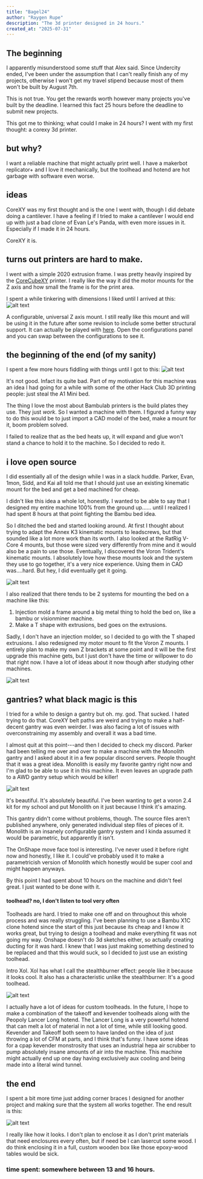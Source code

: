 ```yaml
---
title: "Bagel24"
author: "Raygen Rupe"
description: "The 3d printer designed in 24 hours."
created_at: "2025-07-31"
---
```


## The beginning

I apparently misunderstood some stuff that Alex said. Since Undercity ended, I've been under the assumption that I can't really finish any of my projects, otherwise I won't get my travel stipend because most of them won't be built by August 7th.

This is not true. You get the rewards worth however many projects you've built by the deadline. I learned this fact 25 hours before the deadline to submit new projects.

This got me to thinking; what could I make in 24 hours? I went with my first thought: a corexy 3d printer.

## but why?

I want a reliable machine that might actually print well. I have a makerbot replicator+ and I love it mechanically, but the toolhead and hotend are hot garbage with software even worse.

## ideas

CoreXY was my first thought and is the one I went with, though I did debate doing a cantilever. I have a feeling if I tried to make a cantilever I would end up with just a bad clone of Evan Le's Panda, with even more issues in it. Especially if I made it in 24 hours.

CoreXY it is.

## turns out printers are hard to make.

I went with a simple 2020 extrusion frame. I was pretty heavily inspired by the [CoreCubeXY](https://github.com/timwieder1509/CoreCubeXY/tree/main) printer. I really like the way it did the motor mounts for the Z axis and how small the frame is for the print area.

I spent a while tinkering with dimensions I liked until I arrived at this:
![alt text](first-z-mount.png)

A configurable, universal Z axis mount. I still really like this mount and will be using it in the future after some revision to include some better structural support.
It can actually be played with [here](https://cad.onshape.com/documents/a25eb3393e530945c6474152/v/4382de752dc8200055f98b9c/e/8e87c3cf104fce85c0c0c45a). Open the configurations panel and you can swap between the configurations to see it.

## the beginning of the end (of my sanity)

I spent a few more hours fiddling with things until I got to this:
![alt text](the-first-bad-one.png)

It's not good. Infact its quite bad. Part of my motivation for this machine was an idea I had going for a while with some of the other Hack Club 3D printing people: just steal the A1 Mini bed.

The thing I love the most about Bambulab printers is the build plates they use. They just _work_. So I wanted a machine with them. I figured a funny way to do this would be to just import a CAD model of the bed, make a mount for it, boom problem solved.

I failed to realize that as the bed heats up, it will expand and glue won't stand a chance to hold it to the machine. So I decided to redo it.

## i love open source

I did essentially all of the design while I was in a slack huddle. Parker, Evan, 1mon, Sidd, and Kai all told me that I should just use an existing kinematic mount for the bed and get a bed machined for cheap.

I didn't like this idea a whole lot, honestly. I wanted to be able to say that I designed my entire machine 100% from the ground up...... until I realized I had spent 8 hours at that point fighting the Bambu bed idea.

So I ditched the bed and started looking around. At first I thought about trying to adapt the Annex K3 kinematic mounts to leadscrews, but that sounded like a lot more work than its worth. I also looked at the RatRig V-Core 4 mounts, but those were sized very differently from mine and it would also be a pain to use those. Eventually, I discovered the Voron Trident's kinematic mounts. I absolutely love how these mounts look and the system they use to go together, it's a very nice experience. Using them in CAD was....hard. But hey, I did eventually get it going.

![alt text](bed-mount.png)

I also realized that there tends to be 2 systems for mounting the bed on a machine like this:

1. Injection mold a frame around a big metal thing to hold the bed on, like a bambu or visionminer machine.
2. Make a T shape with extrusions, bed goes on the extrusions.

Sadly, I don't have an injection molder, so I decided to go with the T shaped extrusions. I also redesigned my motor mount to fit the Voron Z mounts. I entirely plan to make my own Z brackets at some point and it will be the first upgrade this machine gets, but I just don't have the time or willpower to do that right now. I have a lot of ideas about it now though after studying other machines.

![alt text](z-gantry.png)

## gantries? what black magic is this

I tried for a while to design a gantry but oh. my. god. That sucked. I hated trying to do that. CoreXY belt paths are weird and trying to make a half-decent gantry was even weirder. I was also facing a lot of issues with overconstraining my assembly and overall it was a bad time.

I almost quit at this point---and then I decided to check my discord. Parker had been telling me over and over to make a machine with the Monolith gantry and I asked about it in a few popular discord servers. People thought that it was a great idea. Monolith is easily my favorite gantry right now and I'm glad to be able to use it in this machine. It even leaves an upgrade path to a AWD gantry setup which would be killer!

![alt text](monolith.png)

It's beautiful. It's absolutely beautiful. I've been wanting to get a voron 2.4 kit for my school and put Monolith on it just because I think it's amazing.

This gantry didn't come without problems, though. The source files aren't published anywhere, only generated individual step files of pieces of it. Monolith is an insanely configurable gantry system and I kinda assumed it would be parametric, but apparently it isn't.

The OnShape move face tool is interesting. I've never used it before right now and honestly, I like it. I could've probably used it to make a parametricish version of Monolith which honestly would be super cool and might happen anyways.

By this point I had spent about 10 hours on the machine and didn't feel great. I just wanted to be done with it.

#### toolhead? no, I don't listen to tool very often

Toolheads are hard. I tried to make one off and on throughout this whole process and was really struggling. I've been planning to use a Bambu X1C clone hotend since the start of this just because its cheap and I know it works great, but trying to design a toolhead and make everything fit was not going my way. Onshape doesn't do 3d sketches either, so actually creating ducting for it was hard. I knew that I was just making something destined to be replaced and that this would suck, so I decided to just use an existing toolhead.

Intro Xol. Xol has what I call the stealthburner effect: people like it because it looks cool. It also has a characteristic unlike the stealthburner: It's a good toolhead.

![alt text](xol.png)

I actually have a lot of ideas for custom toolheads. In the future, I hope to make a combination of the takeoff and kevender toolheads along with the Peopoly Lancer Long hotend. The Lancer Long is a very powerful hotend that can melt a lot of material in not a lot of time, while still looking good. Kevender and Takeoff both seem to have landed on the idea of just throwing a lot of CFM at parts, and I think that's funny. I have some ideas for a cpap kevender monstrosity that uses an industrial hepa air scrubber to pump absolutely insane amounts of air into the machine. This machine might actually end up one day having exclusively aux cooling and being made into a literal wind tunnel.

## the end

I spent a bit more time just adding corner braces I designed for another project and making sure that the system all works together. The end result is this:

![alt text](it-isnt-a-trident-i-swear-to-orpheus.png)

I really like how it looks. I don't plan to enclose it as I don't print materials that need enclosures every often, but if need be I can lasercut some wood. I do think enclosing it in a full, custom wooden box like those epoxy-wood tables would be sick.

### time spent: somewhere between 13 and 16 hours.
